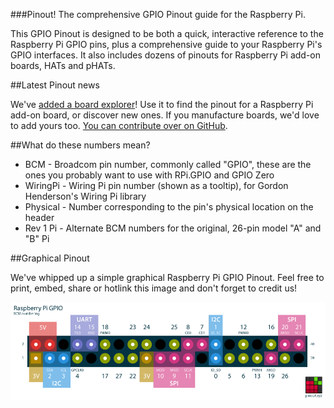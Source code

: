 ###Pinout! The comprehensive GPIO Pinout guide for the Raspberry Pi.

This GPIO Pinout is designed to be both a quick, interactive reference to the Raspberry Pi GPIO pins, plus a comprehensive guide to your Raspberry Pi's GPIO interfaces. It also includes dozens of pinouts for Raspberry Pi add-on boards, HATs and pHATs.

##Latest Pinout news

We've [added a board explorer](/boards)! Use it to find the pinout for a Raspberry Pi add-on board, or discover new ones. If you manufacture boards, we'd love to add yours too. [You can contribute over on GitHub](https://github.com/gadgetoid/Pinout2).

##What do these numbers mean?

* BCM - Broadcom pin number, commonly called "GPIO", these are the ones you probably want to use with RPi.GPIO and GPIO Zero
* WiringPi - Wiring Pi pin number (shown as a tooltip), for Gordon Henderson's Wiring Pi library
* Physical - Number corresponding to the pin's physical location on the header
* Rev 1 Pi - Alternate BCM numbers for the original, 26-pin model "A" and "B" Pi

##Graphical Pinout

We've whipped up a simple graphical Raspberry Pi GPIO Pinout. Feel free to print, embed, share or hotlink this image and don't forget to credit us!

[![Graphical Raspberry Pi GPIO Pinout](/resources/raspberry-pi-pinout.png)](/resources/raspberry-pi-pinout.png)